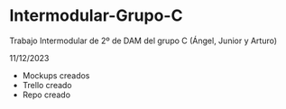 # Intermodular-Grupo-C
Trabajo Intermodular de 2º de DAM del grupo C (Ángel, Junior y Arturo)

11/12/2023
- Mockups creados
- Trello creado
- Repo creado
